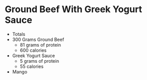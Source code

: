# Ground Beef With Greek Yogurt Sauce
- Totals
- 300 Grams Ground Beef
	- 81 grams of protein
	- 600 calories
- Greek Yogurt Sauce
	- 5 grams of protein
	- 55 calories
- Mango